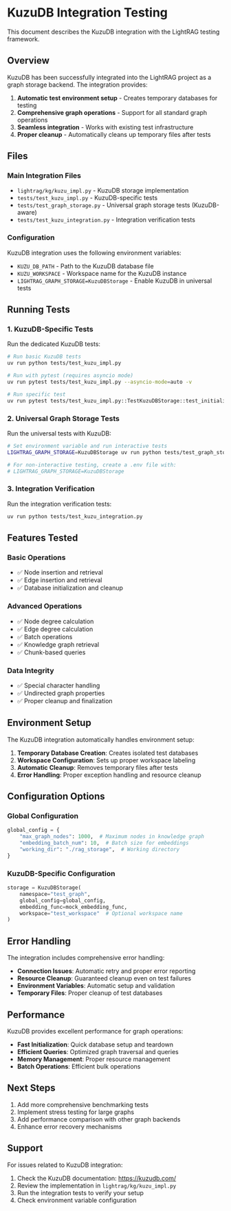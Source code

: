# KuzuDB Integration Testing

This document describes the KuzuDB integration with the LightRAG testing framework.

## Overview

KuzuDB has been successfully integrated into the LightRAG project as a graph storage backend. The integration provides:

1. **Automatic test environment setup** - Creates temporary databases for testing
2. **Comprehensive graph operations** - Support for all standard graph operations
3. **Seamless integration** - Works with existing test infrastructure
4. **Proper cleanup** - Automatically cleans up temporary files after tests

## Files

### Main Integration Files

- `lightrag/kg/kuzu_impl.py` - KuzuDB storage implementation
- `tests/test_kuzu_impl.py` - KuzuDB-specific tests
- `tests/test_graph_storage.py` - Universal graph storage tests (KuzuDB-aware)
- `tests/test_kuzu_integration.py` - Integration verification tests

### Configuration

KuzuDB integration uses the following environment variables:

- `KUZU_DB_PATH` - Path to the KuzuDB database file
- `KUZU_WORKSPACE` - Workspace name for the KuzuDB instance
- `LIGHTRAG_GRAPH_STORAGE=KuzuDBStorage` - Enable KuzuDB in universal tests

## Running Tests

### 1. KuzuDB-Specific Tests

Run the dedicated KuzuDB tests:

```bash
# Run basic KuzuDB tests
uv run python tests/test_kuzu_impl.py

# Run with pytest (requires asyncio mode)
uv run pytest tests/test_kuzu_impl.py --asyncio-mode=auto -v

# Run specific test
uv run pytest tests/test_kuzu_impl.py::TestKuzuDBStorage::test_initialization --asyncio-mode=auto -v
```

### 2. Universal Graph Storage Tests

Run the universal tests with KuzuDB:

```bash
# Set environment variable and run interactive tests
LIGHTRAG_GRAPH_STORAGE=KuzuDBStorage uv run python tests/test_graph_storage.py --language english

# For non-interactive testing, create a .env file with:
# LIGHTRAG_GRAPH_STORAGE=KuzuDBStorage
```

### 3. Integration Verification

Run the integration verification tests:

```bash
uv run python tests/test_kuzu_integration.py
```

## Features Tested

### Basic Operations

- ✅ Node insertion and retrieval
- ✅ Edge insertion and retrieval
- ✅ Database initialization and cleanup

### Advanced Operations

- ✅ Node degree calculation
- ✅ Edge degree calculation
- ✅ Batch operations
- ✅ Knowledge graph retrieval
- ✅ Chunk-based queries

### Data Integrity

- ✅ Special character handling
- ✅ Undirected graph properties
- ✅ Proper cleanup and finalization

## Environment Setup

The KuzuDB integration automatically handles environment setup:

1. **Temporary Database Creation**: Creates isolated test databases
2. **Workspace Configuration**: Sets up proper workspace labeling
3. **Automatic Cleanup**: Removes temporary files after tests
4. **Error Handling**: Proper exception handling and resource cleanup

## Configuration Options

### Global Configuration

```python
global_config = {
    "max_graph_nodes": 1000,  # Maximum nodes in knowledge graph
    "embedding_batch_num": 10,  # Batch size for embeddings
    "working_dir": "./rag_storage",  # Working directory
}
```

### KuzuDB-Specific Configuration

```python
storage = KuzuDBStorage(
    namespace="test_graph",
    global_config=global_config,
    embedding_func=mock_embedding_func,
    workspace="test_workspace"  # Optional workspace name
)
```

## Error Handling

The integration includes comprehensive error handling:

- **Connection Issues**: Automatic retry and proper error reporting
- **Resource Cleanup**: Guaranteed cleanup even on test failures
- **Environment Variables**: Automatic setup and validation
- **Temporary Files**: Proper cleanup of test databases

## Performance

KuzuDB provides excellent performance for graph operations:

- **Fast Initialization**: Quick database setup and teardown
- **Efficient Queries**: Optimized graph traversal and queries
- **Memory Management**: Proper resource management
- **Batch Operations**: Efficient bulk operations

## Next Steps

1. Add more comprehensive benchmarking tests
2. Implement stress testing for large graphs
3. Add performance comparison with other graph backends
4. Enhance error recovery mechanisms

## Support

For issues related to KuzuDB integration:

1. Check the KuzuDB documentation: https://kuzudb.com/
2. Review the implementation in `lightrag/kg/kuzu_impl.py`
3. Run the integration tests to verify your setup
4. Check environment variable configuration
